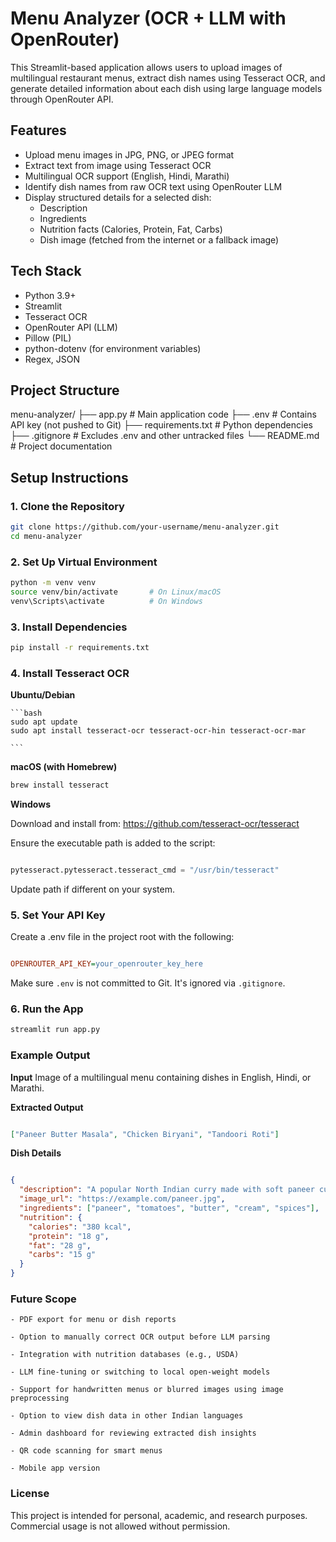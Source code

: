 # Menu Analyzer (OCR + LLM with OpenRouter)

This Streamlit-based application allows users to upload images of multilingual restaurant menus, extract dish names using Tesseract OCR, and generate detailed information about each dish using large language models through OpenRouter API.

## Features

- Upload menu images in JPG, PNG, or JPEG format
- Extract text from image using Tesseract OCR
- Multilingual OCR support (English, Hindi, Marathi)
- Identify dish names from raw OCR text using OpenRouter LLM
- Display structured details for a selected dish:
  - Description
  - Ingredients
  - Nutrition facts (Calories, Protein, Fat, Carbs)
  - Dish image (fetched from the internet or a fallback image)

## Tech Stack

- Python 3.9+
- Streamlit
- Tesseract OCR
- OpenRouter API (LLM)
- Pillow (PIL)
- python-dotenv (for environment variables)
- Regex, JSON

## Project Structure

menu-analyzer/
├── app.py # Main application code
├── .env # Contains API key (not pushed to Git)
├── requirements.txt # Python dependencies
├── .gitignore # Excludes .env and other untracked files
└── README.md # Project documentation



## Setup Instructions

### 1. Clone the Repository

```bash
git clone https://github.com/your-username/menu-analyzer.git
cd menu-analyzer
```

### 2. Set Up Virtual Environment

```bash
python -m venv venv
source venv/bin/activate       # On Linux/macOS
venv\Scripts\activate          # On Windows
```

### 3. Install Dependencies

```bash
pip install -r requirements.txt
```

### 4. Install Tesseract OCR
**Ubuntu/Debian**

    ```bash
    sudo apt update
    sudo apt install tesseract-ocr tesseract-ocr-hin tesseract-ocr-mar

    ```

**macOS (with Homebrew)**
```bash
brew install tesseract
```

**Windows**

Download and install from:
https://github.com/tesseract-ocr/tesseract

Ensure the executable path is added to the script:


```python

pytesseract.pytesseract.tesseract_cmd = "/usr/bin/tesseract"
```


Update path if different on your system.

### 5. Set Your API Key
Create a .env file in the project root with the following:

```ini

OPENROUTER_API_KEY=your_openrouter_key_here
```

Make sure `.env` is not committed to Git. It's ignored via `.gitignore`.

### 6. Run the App
```bash
streamlit run app.py
```

### Example Output

**Input**
    Image of a multilingual menu containing dishes in English, Hindi, or Marathi.

**Extracted Output**

```json

["Paneer Butter Masala", "Chicken Biryani", "Tandoori Roti"]
```

**Dish Details**

```json

{
  "description": "A popular North Indian curry made with soft paneer cubes in a creamy tomato-based sauce.",
  "image_url": "https://example.com/paneer.jpg",
  "ingredients": ["paneer", "tomatoes", "butter", "cream", "spices"],
  "nutrition": {
    "calories": "380 kcal",
    "protein": "18 g",
    "fat": "28 g",
    "carbs": "15 g"
  }
}
```

### Future Scope
    
    - PDF export for menu or dish reports

    - Option to manually correct OCR output before LLM parsing

    - Integration with nutrition databases (e.g., USDA)

    - LLM fine-tuning or switching to local open-weight models

    - Support for handwritten menus or blurred images using image preprocessing

    - Option to view dish data in other Indian languages

    - Admin dashboard for reviewing extracted dish insights

    - QR code scanning for smart menus

    - Mobile app version

### License

This project is intended for personal, academic, and research purposes. Commercial usage is not allowed without permission.

